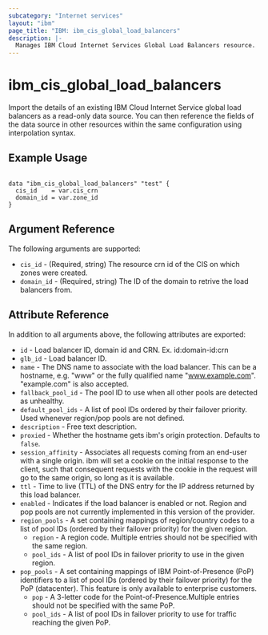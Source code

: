```yaml
---
subcategory: "Internet services"
layout: "ibm"
page_title: "IBM: ibm_cis_global_load_balancers"
description: |-
  Manages IBM Cloud Internet Services Global Load Balancers resource.
---
```


# ibm_cis_global_load_balancers

Import the details of an existing IBM Cloud Internet Service global load balancers as a read-only data source. You can then reference the fields of the data source in other resources within the same configuration using interpolation syntax.

## Example Usage

```hcl

data "ibm_cis_global_load_balancers" "test" {
  cis_id    = var.cis_crn
  domain_id = var.zone_id
}

```

## Argument Reference

The following arguments are supported:

- `cis_id` - (Required, string) The resource crn id of the CIS on which zones were created.
- `domain_id` - (Required, string) The ID of the domain to retrive the load balancers from.

## Attribute Reference

In addition to all arguments above, the following attributes are exported:

- `id` - Load balancer ID, domain id and CRN. Ex. id:domain-id:crn
- `glb_id` - Load balancer ID.
- `name` - The DNS name to associate with the load balancer. This can be a hostname, e.g. "www" or the fully qualified name "www.example.com". "example.com" is also accepted.
- `fallback_pool_id` - The pool ID to use when all other pools are detected as unhealthy.
- `default_pool_ids` - A list of pool IDs ordered by their failover priority. Used whenever region/pop pools are not defined.
- `description` - Free text description.
- `proxied` - Whether the hostname gets ibm's origin protection. Defaults to `false`.
- `session_affinity` - Associates all requests coming from an end-user with a single origin. ibm will set a cookie on the initial response to the client, such that consequent requests with the cookie in the request will go to the same origin, so long as it is available.
- `ttl` - Time to live (TTL) of the DNS entry for the IP address returned by this load balancer.
- `enabled` - Indicates if the load balancer is enabled or not.
  Region and pop pools are not currently implemented in this version of the provider.
- `region_pools` - A set containing mappings of region/country codes to a list of pool IDs (ordered by their failover priority) for the given region.
  - `region` - A region code. Multiple entries should not be specified with the same region.
  - `pool_ids` - A list of pool IDs in failover priority to use in the given region.
- `pop_pools` - A set containing mappings of IBM Point-of-Presence (PoP) identifiers to a list of pool IDs (ordered by their failover priority) for the PoP (datacenter). This feature is only available to enterprise customers.
  - `pop` - A 3-letter code for the Point-of-Presence.Multiple entries should not be specified with the same PoP.
  - `pool_ids` - A list of pool IDs in failover priority to use for traffic reaching the given PoP.
